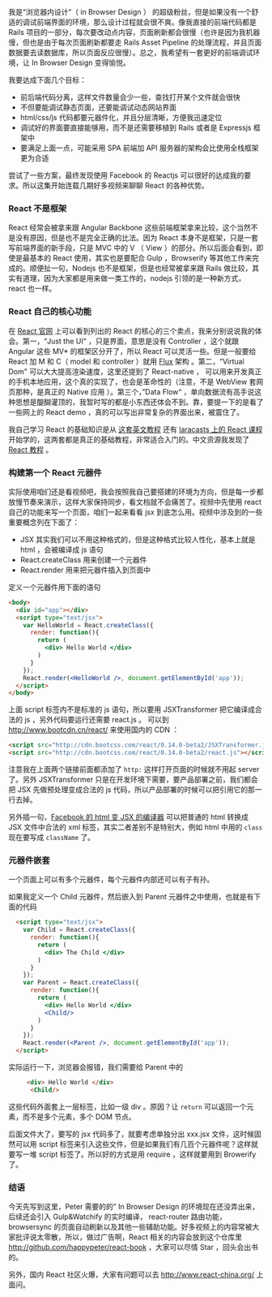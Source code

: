 
我是“浏览器内设计”（ in Browser Design ） 的超级粉丝，但是如果没有一个舒适的调试前端界面的环境，那么设计过程就会很不爽。像我直接的前端代码都是 Rails 项目的一部分，每次要改动点内容，页面刷新都会很慢（也许是因为我机器慢，但也是由于每次页面刷新都要走 Rails Asset Pipeline 的处理流程，并且页面数据要去读数据库，所以页面反应很慢）。总之，我希望有一套更好的前端调试环境，让 In Browser Design 变得愉悦。

我要达成下面几个目标：

- 前后端代码分离，这样文件数量会少一些，查找打开某个文件就会很快
- 不但要能调试静态页面，还要能调试动态网站界面
- html/css/js 代码都要元器件化，并且分层清晰，方便我迅速定位
- 调试好的界面要直接能够用，而不是还需要移植到 Rails 或者是 Expressjs 框架中
- 要满足上面一点，可能采用 SPA 前端加 API 服务器的架构会比使用全栈框架更为合适

尝试了一些方案，最终发现使用 Facebook 的 Reactjs 可以很好的达成我的要求。所以这集开始连载几期好多视频来聊聊 React 的各种优势。

### React 不是框架

React 经常会被拿来跟 Angular Backbone 这些前端框架拿来比较，这个当然不是没有原因，但是也不是完全正确的比法。因为 React 本身不是框架，只是一套写前端界面的新手段，只是 MVC 中的 V （ View ）的部分。所以后面会看到，即使是最基本的 React 使用，其实也是要配合 Gulp ，Browserify 等其他工作来完成的。顺便扯一句，Nodejs 也不是框架，但是也经常被拿来跟 Rails 做比较，其实有道理，因为大家都是用来做一类工作的，nodejs 引领的是一种新方式， react 也一样。

### React 自己的核心功能

在 [React 官网](http://facebook.github.io/react/) 上可以看到列出的 React 的核心的三个卖点，我来分别说说我的体会。第一，“Just the UI" ，只是界面，意思是没有 Controller ，这个就跟 Angular 这些 MV* 的框架区分开了，所以 React 可以灵活一些。但是一般要给 React 加 M 和 C（ model 和 controller ）就用 [Flux](https://facebook.github.io/flux/docs/overview.html) 架构 。第二，“Virtual Dom" 可以大大提高渲染速度，这里还提到了 React-native ， 可以用来开发真正的手机本地应用，这个真的实现了，也会是革命性的（注意，不是 WebView 套网页那种，是真正的 Native 应用 ）。第三个，”Data Flow“ ，单向数据流有高手说这种思想是醍醐灌顶的，我暂时写的都是小东西还体会不到。靠，要提一下的是看了一些网上的 React demo ，真的可以写出非常复杂的界面出来，被震住了。

我自己学习 React 的基础知识是从 [这套英文教程](http://tylermcginnis.com/reactjs-tutorial-a-comprehensive-guide-to-building-apps-with-react/) 还有 [laracasts 上的 React 课程](https://laracasts.com/series/do-you-react) 开始学的，这两套都是真正的基础教程，非常适合入门的。中文资源我发现了 [React 教程](https://www.gitbook.com/book/hulufei/react-tutorial/details) 。

### 构建第一个 React 元器件

实际使用咱们还是看视频吧，我会按照我自己要搭建的环境为方向，但是每一步都放慢节奏来演示，这样大家保持同步，看文档就不会痛苦了。视频中先使用 react 自己的功能来写一个页面，咱们一起来看看 jsx 到底怎么用。视频中涉及到的一些重要概念列在下面了：

- JSX 其实我们可以不用这种格式的，但是这种格式比较人性化，基本上就是 html ，会被编译成 js 语句
- React.createClass 用来创建一个元器件
- React.render 用来把元器件插入到页面中

定义一个元器件用下面的语句

~~~html
<body>
  <div id="app"></div>
  <script type="text/jsx">
    var HelloWorld = React.createClass({
      render: function(){
        return (
          <div> Hello World </div>
        )
      }
    });
    React.render(<HelloWorld />, document.getElementById('app'));
  </script>
</body>
~~~

上面 script 标签内不是标准的 js 语句，所以要用 JSXTransformer 把它编译成合法的 js ，另外代码要运行还需要 react.js 。 可以到 <http://www.bootcdn.cn/react/> 来使用国内的 CDN ：

~~~html
<script src="http://cdn.bootcss.com/react/0.14.0-beta2/JSXTransformer.js"></script>
<script src="http://cdn.bootcss.com/react/0.14.0-beta2/react.js"></script>
~~~

注意我在上面两个链接前面都添加了 `http:` 这样打开页面的时候就不用起 server 了。另外 JSXTransformer 只是在开发环境下需要，要产品部署之前，我们都会把 JSX 先做预处理变成合法的 js 代码，所以产品部署的时候可以把引用它的那一行去掉。

另外插一句，[Facebook 的 html 变 JSX 的编译器](https://facebook.github.io/react/html-jsx.html) 可以把普通的 html 转换成 JSX 文件中合法的 xml 标签，其实二者差别不是特别大，例如 html 中用的 `class` 现在要写成 `className` 了。


### 元器件嵌套

一个页面上可以有多个元器件，每个元器件内部还可以有子有孙。

如果我定义一个 Child 元器件，然后嵌入到 Parent 元器件之中使用，也就是有下面的代码

```html
  <script type="text/jsx">
    var Child = React.createClass({
      render: function(){
        return (
          <div> The Child </div>
        )
      }
    });
    var Parent = React.createClass({
      render: function(){
        return (
          <div> Hello World </div>
          <Child/>
        )
      }
    });
    React.render(<Parent />, document.getElementById('app'));
  </script>
```

实际运行一下，浏览器会报错，我们需要给 Parent 中的

```html
     <div> Hello World </div>
      <Child/>
```

这些代码外面套上一层标签，比如一级 div 。原因？让 `return` 可以返回一个元素，而不是多个元素，多个 DOM 节点。

后面文件大了，要写的 jsx 代码多了，就要考虑单独分出 xxx.jsx 文件，这时候固然可以用 script 标签来引入这些文件，但是如果我们有几百个元器件呢？这样就要写一堆 script 标签了。所以好的方式是用 require ，这样就要用到 Browerify 了。


### 结语

今天先写到这里，Peter 需要的的” In Browser Design 的环境现在还没弄出来，后续还会引入 Gulp&Watchify 的实时编译， react-router 路由功能，browsersync 的页面自动刷新以及其他一些辅助功能。好多视频上的内容常被大家批评说太零散，所以，做过广告啊，React 相关的内容会放到这个仓库里 <http://github.com/happypeter/react-book> ，大家可以尽情 Star ，回头会出书的。

另外，国内 React 社区火爆，大家有问题可以去 <http://www.react-china.org/> 上面问。
